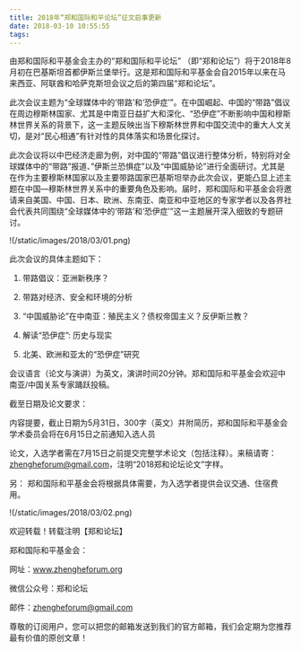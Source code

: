 ```yaml
---
title: 2018年“郑和国际和平论坛”征文启事更新
date: 2018-03-10 10:55:55
tags:
---
```

由郑和国际和平基金会主办的“郑和国际和平论坛” （即“郑和论坛”）将于2018年8月初在巴基斯坦首都伊斯兰堡举行。这是郑和国际和平基金会自2015年以来在马来西亚、阿联酋和哈萨克斯坦会议之后的第四届“郑和论坛”。

此次会议主题为“全球媒体中的‘带路’和‘恐伊症’”。在中国崛起、中国的“带路”倡议在周边穆斯林国家、尤其是中南亚日益扩大和深化、“恐伊症”不断影响中国和穆斯林世界关系的背景下，这一主题反映出当下穆斯林世界和中国交流中的重大人文关切，是对“民心相通”有针对性的具体落实和场景化探讨。

此次会议将以中巴经济走廊为例，对中国的“带路”倡议进行整体分析，特别将对全球媒体中的“带路”报道、”伊斯兰恐惧症”以及“中国威胁论”进行全面研讨。尤其是在作为主要穆斯林国家以及主要带路国家巴基斯坦举办此次会议，更能凸显上述主题在中国—穆斯林世界关系中的重要角色及影响。届时，郑和国际和平基金会将邀请来自美国、中国、日本、欧洲、东南亚、南亚和中亚地区的专家学者以及各界社会代表共同围绕“全球媒体中的‘带路’和‘恐伊症’”这一主题展开深入细致的专题研讨。

!(/static/images/2018/03/01.png)



此次会议的具体主题如下：

1.  带路倡议：亚洲新秩序？

2.  带路对经济、安全和环境的分析

3. “中国威胁论”在中南亚：殖民主义？债权帝国主义？反伊斯兰教？

4.   解读“恐伊症”: 历史与现实

5.  北美、欧洲和亚太的“恐伊症”研究 

会议语言（论文与演讲）为英文，演讲时间20分钟。郑和国际和平基金会欢迎中南亚/中国关系专家踊跃投稿。

截至日期及论文要求：

 内容提要，截止日期为5月31日，300字（英文）并附简历，郑和国际和平基金会学术委员会将在6月15日之前通知入选人员

 论文，入选学者需在7月15日之前提交完整学术论文（包括注释）。来稿请寄：zhengheforum@gmail.com，注明“2018郑和论坛论文”字样。


另： 郑和国际和平基金会将根据具体需要，为入选学者提供会议交通、住宿费用。




!(/static/images/2018/03/02.png)


欢迎转载！转载注明【郑和论坛】

郑和国际和平基金会：

网址：www.zhengheforum.org

微信公众号：郑和论坛

邮件：zhengheforum@gmail.com

尊敬的订阅用户，您可以把您的邮箱发送到我们的官方邮箱，我们会定期为您推荐最有价值的原创文章！


